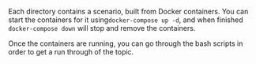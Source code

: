 Each directory contains a scenario, built from Docker containers. You can
start the containers for it using`docker-compose up -d`, and when finished
`docker-compose down` will stop and remove the containers.

Once the containers are running, you can go through the bash scripts in order
to get a run through of the topic.
